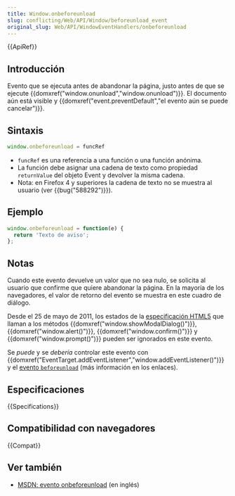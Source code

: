 ```yaml
---
title: Window.onbeforeunload
slug: conflicting/Web/API/Window/beforeunload_event
original_slug: Web/API/WindowEventHandlers/onbeforeunload
---
```


{{ApiRef}}

## Introducción

Evento que se ejecuta antes de abandonar la página, justo antes de que se ejecute {{domxref("window.onunload","window.onunload")}}. El documento aún está visible y {{domxref("event.preventDefault","el evento aún se puede cancelar")}}.

## Sintaxis

```js
window.onbeforeunload = funcRef
```

- `funcRef` es una referencia a una función o una función anónima.
- La función debe asignar una cadena de texto como propiedad `returnValue` del objeto Event y devolver la misma cadena.
- Nota: en Firefox 4 y superiores la cadena de texto no se muestra al usuario (ver {{bug("588292")}}).

## Ejemplo

```js
window.onbeforeunload = function(e) {
  return 'Texto de aviso';
};
```

## Notas

Cuando este evento devuelve un valor que no sea nulo, se solicita al usuario que confirme que quiere abandonar la página. En la mayoría de los navegadores, el valor de retorno del evento se muestra en este cuadro de diálogo.

Desde el 25 de mayo de 2011, los estados de la [especificación HTML5](http://www.w3.org/TR/html5-diff/#changes-2011-05-25) que llaman a los métodos {{domxref("window.showModalDialog()")}}, {{domxref("window.alert()")}}, {{domxref("window.confirm()")}} y {{domxref("window.prompt()")}} pueden ser ignorados en este evento.

Se _puede_ y se _debería_ controlar este evento con {{domxref("EventTarget.addEventListener","window.addEventListener()")}} y el [evento `beforeunload`](/es/docs/Mozilla_event_reference/beforeunload) (más información en los enlaces).

## Especificaciones

{{Specifications}}

## Compatibilidad con navegadores

{{Compat}}

## Ver también

- [MSDN: evento onbeforeunload](<http://msdn.microsoft.com/en-us/library/ms536907(VS.85).aspx>) (en inglés)
